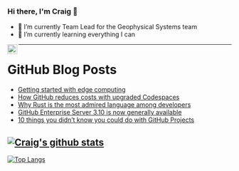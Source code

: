 ### Hi there, I'm Craig 👋

<!--
**CraigTeelFugro/CraigTeelFugro** is a ✨ _special_ ✨ repository because its `README.md` (this file) appears on your GitHub profile.

Here are some ideas to get you started:
-->

- 🔭 I’m currently Team Lead for the Geophysical Systems team
- 🌱 I’m currently learning everything I can

[<img align="left" alt="Craig Teel | LinkedIn" width="22px" src="https://cdn.jsdelivr.net/npm/simple-icons@v3/icons/linkedin.svg" />][linkedin]

---

# GitHub Blog Posts

<!-- BLOG-POST-LIST:START -->
- [Getting started with edge computing](https://github.blog/2023-09-01-getting-started-with-edge-computing/)
- [How GitHub reduces costs with upgraded Codespaces](https://github.blog/2023-08-31-how-github-reduces-costs-with-upgraded-codespaces/)
- [Why Rust is the most admired language among developers](https://github.blog/2023-08-30-why-rust-is-the-most-admired-language-among-developers/)
- [GitHub Enterprise Server 3.10 is now generally available](https://github.blog/2023-08-29-github-enterprise-server-3-10-is-now-generally-available/)
- [10 things you didn’t know you could do with GitHub Projects](https://github.blog/2023-08-28-10-things-you-didnt-know-you-could-do-with-github-projects/)
<!-- BLOG-POST-LIST:END -->

## [![Craig's github stats](https://github-readme-stats.vercel.app/api?username=craigteelfugro&show_icons=true&theme=radical)](https://github.com/anuraghazra/github-readme-stats)


[linkedin]: https://linkedin.com/in/craig-teel-b8786771
[![Top Langs](https://github-readme-stats.vercel.app/api/top-langs/?username=craigteelfugro&layout=compact)](https://github.com/anuraghazra/github-readme-stats)
